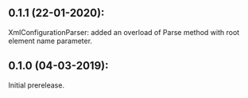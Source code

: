 ## 0.1.1 (22-01-2020): 

XmlConfigurationParser: added an overload of Parse method with root element name parameter.

## 0.1.0 (04-03-2019): 

Initial prerelease.